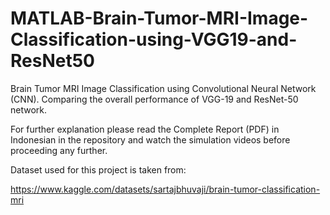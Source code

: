# MATLAB-Brain-Tumor-MRI-Image-Classification-using-VGG19-and-ResNet50
Brain Tumor MRI Image Classification using Convolutional Neural Network (CNN). Comparing the overall performance of VGG-19 and ResNet-50 network.

For further explanation please read the Complete Report (PDF) in Indonesian in the repository and watch the simulation videos before proceeding any further.

Dataset used for this project is taken from:

https://www.kaggle.com/datasets/sartajbhuvaji/brain-tumor-classification-mri
